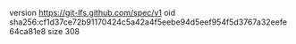 version https://git-lfs.github.com/spec/v1
oid sha256:cf1d37ce72b91170424c5a42a4f5eebe94d5eef954f5d3767a32eefe64ca81e8
size 308
